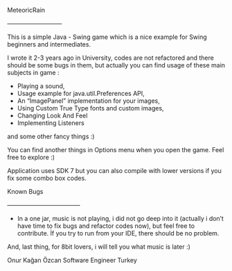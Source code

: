 MeteoricRain

—————————

This is a simple Java - Swing game which is a nice example for Swing beginners and intermediates.
 
I wrote it 2-3 years ago in University, codes are not refactored and there should be some bugs in them, but actually you can find usage of these main subjects in game :

* Playing a sound,
* Usage example for java.util.Preferences API,
* An “ImagePanel” implementation for your images,
* Using Custom True Type fonts and custom images,
* Changing Look And Feel 
* Implementing Listeners

and some other fancy things :)

You can find another things in Options menu when you open the game. Feel free to explore :)

Application uses SDK 7 but you can also compile with lower versions if you fix some combo box codes.

Known Bugs

————————————
* In a one jar, music is not playing, i did not go deep into it (actually i don’t have time to fix bugs and refactor codes now), but feel free to contribute. İf you try to run from your IDE, there should be no problem.

And, last thing, for 8bit lovers, i will tell you what music is later :)

Onur Kağan Özcan
Software Engineer
Turkey
